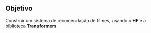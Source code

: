 ## Objetivo
Construir um sistema de recomendação de filmes, usando o **HF** e a biblioteca **Transformers**.
